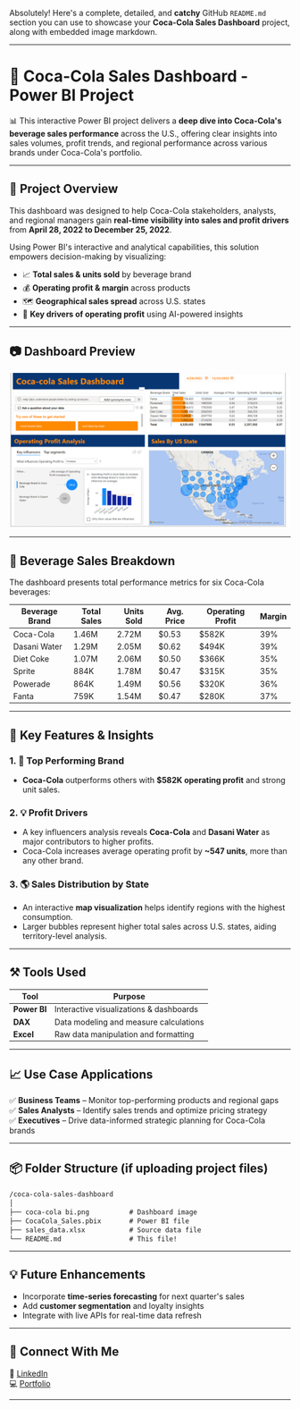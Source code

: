 Absolutely! Here's a complete, detailed, and **catchy** GitHub `README.md` section you can use to showcase your **Coca-Cola Sales Dashboard** project, along with embedded image markdown.

---

# 🥤 Coca-Cola Sales Dashboard - Power BI Project

📊 This interactive Power BI project delivers a **deep dive into Coca-Cola's beverage sales performance** across the U.S., offering clear insights into sales volumes, profit trends, and regional performance across various brands under Coca-Cola's portfolio.

---

## 📌 Project Overview

This dashboard was designed to help Coca-Cola stakeholders, analysts, and regional managers gain **real-time visibility into sales and profit drivers** from **April 28, 2022 to December 25, 2022**.

Using Power BI's interactive and analytical capabilities, this solution empowers decision-making by visualizing:

- 📈 **Total sales & units sold** by beverage brand
- 💰 **Operating profit & margin** across products
- 🗺️ **Geographical sales spread** across U.S. states
- 🧠 **Key drivers of operating profit** using AI-powered insights

---

## 📷 Dashboard Preview

![Coca-Cola Sales Dashboard](./coca-cola%20bi.png)

---

## 🧃 Beverage Sales Breakdown

The dashboard presents total performance metrics for six Coca-Cola beverages:

| Beverage Brand | Total Sales | Units Sold | Avg. Price | Operating Profit | Margin |
|----------------|-------------|------------|------------|------------------|--------|
| Coca-Cola      | 1.46M       | 2.72M      | $0.53      | $582K            | 39%    |
| Dasani Water   | 1.29M       | 2.05M      | $0.62      | $494K            | 39%    |
| Diet Coke      | 1.07M       | 2.06M      | $0.50      | $366K            | 35%    |
| Sprite         | 884K        | 1.78M      | $0.47      | $315K            | 35%    |
| Powerade       | 864K        | 1.49M      | $0.56      | $320K            | 36%    |
| Fanta          | 759K        | 1.54M      | $0.47      | $280K            | 37%    |

---

## 🔎 Key Features & Insights

### 1. 🚀 **Top Performing Brand**
- **Coca-Cola** outperforms others with **$582K operating profit** and strong unit sales.
  
### 2. 💡 **Profit Drivers**
- A key influencers analysis reveals **Coca-Cola** and **Dasani Water** as major contributors to higher profits.
- Coca-Cola increases average operating profit by **~547 units**, more than any other brand.

### 3. 🌎 **Sales Distribution by State**
- An interactive **map visualization** helps identify regions with the highest consumption.
- Larger bubbles represent higher total sales across U.S. states, aiding territory-level analysis.

---

## ⚒️ Tools Used

| Tool        | Purpose                                  |
|-------------|------------------------------------------|
| **Power BI**| Interactive visualizations & dashboards  |
| **DAX**     | Data modeling and measure calculations   |
| **Excel**   | Raw data manipulation and formatting     |

---

## 📈 Use Case Applications

✅ **Business Teams** – Monitor top-performing products and regional gaps  
✅ **Sales Analysts** – Identify sales trends and optimize pricing strategy  
✅ **Executives** – Drive data-informed strategic planning for Coca-Cola brands

---

## 📦 Folder Structure (if uploading project files)

```
/coca-cola-sales-dashboard
│
├── coca-cola bi.png          # Dashboard image
├── CocaCola_Sales.pbix       # Power BI file
├── sales_data.xlsx           # Source data file
└── README.md                 # This file!
```

---

## 💡 Future Enhancements

- Incorporate **time-series forecasting** for next quarter's sales
- Add **customer segmentation** and loyalty insights
- Integrate with live APIs for real-time data refresh

---

## 🔗 Connect With Me

💼 [LinkedIn](https://linkedin.com)  
💻 [Portfolio](https://yourportfolio.com)

---
